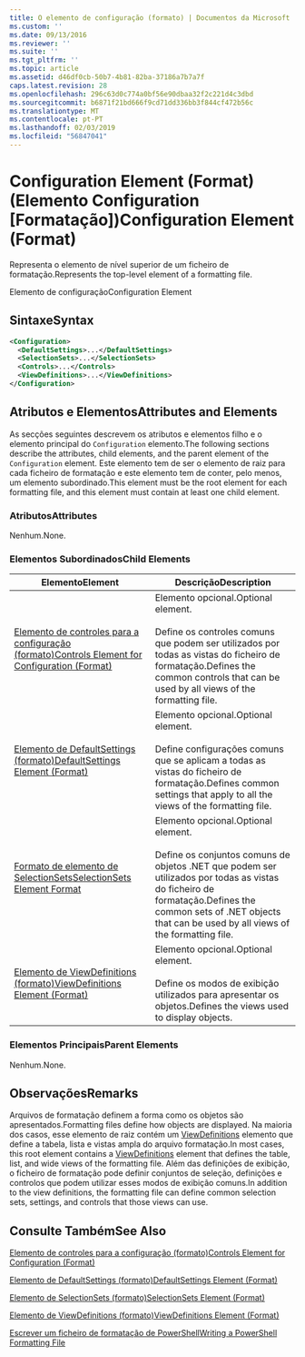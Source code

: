 ```yaml
---
title: O elemento de configuração (formato) | Documentos da Microsoft
ms.custom: ''
ms.date: 09/13/2016
ms.reviewer: ''
ms.suite: ''
ms.tgt_pltfrm: ''
ms.topic: article
ms.assetid: d46df0cb-50b7-4b81-82ba-37186a7b7a7f
caps.latest.revision: 28
ms.openlocfilehash: 296c63d0c774a0bf56e90dbaa32f2c221d4c3dbd
ms.sourcegitcommit: b6871f21bd666f9cd71dd336bb3f844cf472b56c
ms.translationtype: MT
ms.contentlocale: pt-PT
ms.lasthandoff: 02/03/2019
ms.locfileid: "56847041"
---
```

# <a name="configuration-element-format"></a><span data-ttu-id="877af-102">Configuration Element (Format) (Elemento Configuration [Formatação])</span><span class="sxs-lookup"><span data-stu-id="877af-102">Configuration Element (Format)</span></span>

<span data-ttu-id="877af-103">Representa o elemento de nível superior de um ficheiro de formatação.</span><span class="sxs-lookup"><span data-stu-id="877af-103">Represents the top-level element of a formatting file.</span></span>

<span data-ttu-id="877af-104">Elemento de configuração</span><span class="sxs-lookup"><span data-stu-id="877af-104">Configuration Element</span></span>

## <a name="syntax"></a><span data-ttu-id="877af-105">Sintaxe</span><span class="sxs-lookup"><span data-stu-id="877af-105">Syntax</span></span>

```xml
<Configuration>
  <DefaultSettings>...</DefaultSettings>
  <SelectionSets>...</SelectionSets>
  <Controls>...</Controls>
  <ViewDefinitions>...</ViewDefinitions>
</Configuration>

```

## <a name="attributes-and-elements"></a><span data-ttu-id="877af-106">Atributos e Elementos</span><span class="sxs-lookup"><span data-stu-id="877af-106">Attributes and Elements</span></span>

<span data-ttu-id="877af-107">As secções seguintes descrevem os atributos e elementos filho e o elemento principal do `Configuration` elemento.</span><span class="sxs-lookup"><span data-stu-id="877af-107">The following sections describe the attributes, child elements, and the parent element of the `Configuration` element.</span></span> <span data-ttu-id="877af-108">Este elemento tem de ser o elemento de raiz para cada ficheiro de formatação e este elemento tem de conter, pelo menos, um elemento subordinado.</span><span class="sxs-lookup"><span data-stu-id="877af-108">This element must be the root element for each formatting file, and this element must contain at least one child element.</span></span>

### <a name="attributes"></a><span data-ttu-id="877af-109">Atributos</span><span class="sxs-lookup"><span data-stu-id="877af-109">Attributes</span></span>

<span data-ttu-id="877af-110">Nenhum.</span><span class="sxs-lookup"><span data-stu-id="877af-110">None.</span></span>

### <a name="child-elements"></a><span data-ttu-id="877af-111">Elementos Subordinados</span><span class="sxs-lookup"><span data-stu-id="877af-111">Child Elements</span></span>

|<span data-ttu-id="877af-112">Elemento</span><span class="sxs-lookup"><span data-stu-id="877af-112">Element</span></span>|<span data-ttu-id="877af-113">Descrição</span><span class="sxs-lookup"><span data-stu-id="877af-113">Description</span></span>|
|-------------|-----------------|
|[<span data-ttu-id="877af-114">Elemento de controles para a configuração (formato)</span><span class="sxs-lookup"><span data-stu-id="877af-114">Controls Element for Configuration (Format)</span></span>](./controls-element-for-configuration-format.md)|<span data-ttu-id="877af-115">Elemento opcional.</span><span class="sxs-lookup"><span data-stu-id="877af-115">Optional element.</span></span><br /><br /> <span data-ttu-id="877af-116">Define os controles comuns que podem ser utilizados por todas as vistas do ficheiro de formatação.</span><span class="sxs-lookup"><span data-stu-id="877af-116">Defines the common controls that can be used by all views of the formatting file.</span></span>|
|[<span data-ttu-id="877af-117">Elemento de DefaultSettings (formato)</span><span class="sxs-lookup"><span data-stu-id="877af-117">DefaultSettings Element (Format)</span></span>](./defaultsettings-element-format.md)|<span data-ttu-id="877af-118">Elemento opcional.</span><span class="sxs-lookup"><span data-stu-id="877af-118">Optional element.</span></span><br /><br /> <span data-ttu-id="877af-119">Define configurações comuns que se aplicam a todas as vistas do ficheiro de formatação.</span><span class="sxs-lookup"><span data-stu-id="877af-119">Defines common settings that apply to all the views of the formatting file.</span></span>|
|[<span data-ttu-id="877af-120">Formato de elemento de SelectionSets</span><span class="sxs-lookup"><span data-stu-id="877af-120">SelectionSets Element Format</span></span>](./selectionsets-element-format.md)|<span data-ttu-id="877af-121">Elemento opcional.</span><span class="sxs-lookup"><span data-stu-id="877af-121">Optional element.</span></span><br /><br /> <span data-ttu-id="877af-122">Define os conjuntos comuns de objetos .NET que podem ser utilizados por todas as vistas do ficheiro de formatação.</span><span class="sxs-lookup"><span data-stu-id="877af-122">Defines the common sets of .NET objects that can be used by all views of the formatting file.</span></span>|
|[<span data-ttu-id="877af-123">Elemento de ViewDefinitions (formato)</span><span class="sxs-lookup"><span data-stu-id="877af-123">ViewDefinitions Element (Format)</span></span>](./viewdefinitions-element-format.md)|<span data-ttu-id="877af-124">Elemento opcional.</span><span class="sxs-lookup"><span data-stu-id="877af-124">Optional element.</span></span><br /><br /> <span data-ttu-id="877af-125">Define os modos de exibição utilizados para apresentar os objetos.</span><span class="sxs-lookup"><span data-stu-id="877af-125">Defines the views used to display objects.</span></span>|

### <a name="parent-elements"></a><span data-ttu-id="877af-126">Elementos Principais</span><span class="sxs-lookup"><span data-stu-id="877af-126">Parent Elements</span></span>

<span data-ttu-id="877af-127">Nenhum.</span><span class="sxs-lookup"><span data-stu-id="877af-127">None.</span></span>

## <a name="remarks"></a><span data-ttu-id="877af-128">Observações</span><span class="sxs-lookup"><span data-stu-id="877af-128">Remarks</span></span>

<span data-ttu-id="877af-129">Arquivos de formatação definem a forma como os objetos são apresentados.</span><span class="sxs-lookup"><span data-stu-id="877af-129">Formatting files define how objects are displayed.</span></span> <span data-ttu-id="877af-130">Na maioria dos casos, esse elemento de raiz contém um [ViewDefinitions](./viewdefinitions-element-format.md) elemento que define a tabela, lista e vistas ampla do arquivo formatação.</span><span class="sxs-lookup"><span data-stu-id="877af-130">In most cases, this root element contains a [ViewDefinitions](./viewdefinitions-element-format.md) element that defines the table, list, and wide views of the formatting file.</span></span> <span data-ttu-id="877af-131">Além das definições de exibição, o ficheiro de formatação pode definir conjuntos de seleção, definições e controlos que podem utilizar esses modos de exibição comuns.</span><span class="sxs-lookup"><span data-stu-id="877af-131">In addition to the view definitions, the formatting file can define common selection sets, settings, and controls that those views can use.</span></span>

## <a name="see-also"></a><span data-ttu-id="877af-132">Consulte Também</span><span class="sxs-lookup"><span data-stu-id="877af-132">See Also</span></span>

[<span data-ttu-id="877af-133">Elemento de controles para a configuração (formato)</span><span class="sxs-lookup"><span data-stu-id="877af-133">Controls Element for Configuration (Format)</span></span>](./controls-element-for-configuration-format.md)

[<span data-ttu-id="877af-134">Elemento de DefaultSettings (formato)</span><span class="sxs-lookup"><span data-stu-id="877af-134">DefaultSettings Element (Format)</span></span>](./defaultsettings-element-format.md)

[<span data-ttu-id="877af-135">Elemento de SelectionSets (formato)</span><span class="sxs-lookup"><span data-stu-id="877af-135">SelectionSets Element (Format)</span></span>](./selectionsets-element-format.md)

[<span data-ttu-id="877af-136">Elemento de ViewDefinitions (formato)</span><span class="sxs-lookup"><span data-stu-id="877af-136">ViewDefinitions Element (Format)</span></span>](./viewdefinitions-element-format.md)

[<span data-ttu-id="877af-137">Escrever um ficheiro de formatação de PowerShell</span><span class="sxs-lookup"><span data-stu-id="877af-137">Writing a PowerShell Formatting File</span></span>](./writing-a-powershell-formatting-file.md)
